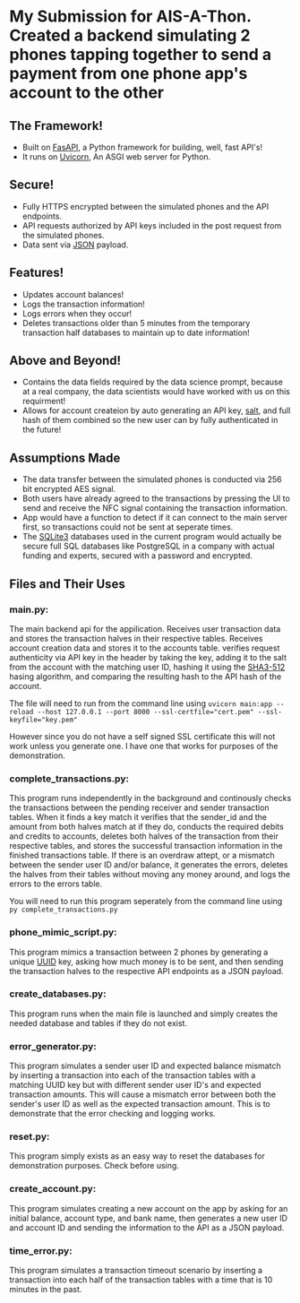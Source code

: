 # My Submission for AIS-A-Thon. Created a backend simulating 2 phones tapping together to send a payment from one phone app's account to the other  
  
## The Framework!
- Built on [FasAPI](https://fastapi.tiangolo.com/), a Python framework for building, well, fast API's!  
- It runs on [Uvicorn](https://www.uvicorn.org/), An ASGI web server for Python.  
  
## Secure!  
- Fully HTTPS encrypted between the simulated phones and the API endpoints.  
- API requests authorized by API keys included in the post request from the simulated phones.  
- Data sent via [JSON](https://en.wikipedia.org/wiki/JSON) payload.  
  
## Features!  
- Updates account balances!  
- Logs the transaction information!  
- Logs errors when they occur!  
- Deletes transactions older than 5 minutes from the temporary transaction half databases to maintain up to date information!  
  
## Above and Beyond!
- Contains the data fields required by the data science prompt, because at a real company, the data scientists would have worked with us on this requirment!  
- Allows for account createion by auto generating an API key, [salt](https://www.techtarget.com/searchsecurity/definition/salt), and full hash of them combined so the new user can by fully authenticated in the future!  
  
## Assumptions Made  
- The data transfer between the simulated phones is conducted via 256 bit encrypted AES signal.  
- Both users have already agreed to the transactions by pressing the UI to send and receive the NFC signal containing the transaction information.  
- App would have a function to detect if it can connect to the main server first, so transactions could not be sent at seperate times.  
- The [SQLite3](https://en.wikipedia.org/wiki/SQLite) databases used in the current program would actually be secure full SQL databases like PostgreSQL in a company with actual funding and experts, secured with a password and encrypted.  
  
## Files and Their Uses  
  
### main.py:  
The main backend api for the appilication. Receives user transaction data and stores the transaction halves in their respective tables. Receives account creation data and stores it to the accounts table. verifies request authenticity via API key in the header by taking the key, adding it to the salt from the account with the matching user ID, hashing it using the [SHA3-512](https://en.wikipedia.org/wiki/SHA-3) hasing algorithm, and comparing the resulting hash to the API hash of the account.  
  
The file will need to run from the command line using `uvicorn main:app --reload --host 127.0.0.1 --port 8000 --ssl-certfile="cert.pem" --ssl-keyfile="key.pem"`  
  
However since you do not have a self signed SSL certificate this will not work unless you generate one. I have one that works for purposes of the demonstration.  
  
### complete_transactions.py:  
This program runs independently in the background and continously checks the transactions between the pending receiver and sender transaction tables. When it finds a key match it verifies that the sender_id and the amount from both halves match at if they do, conducts the required debits and credits to accounts, deletes both halves of the transaction from their respective tables, and stores the successful transaction information in the finished transactions table. If there is an overdraw attept, or a mismatch between the sender user ID and/or balance, it generates the errors, deletes the halves from their tables without moving any money around, and logs the errors to the errors table.  
  
You will need to run this program seperately from the command line using `py complete_transactions.py`  

### phone_mimic_script.py:  
This program mimics a transaction between 2 phones by generating a unique [UUID](https://en.wikipedia.org/wiki/Universally_unique_identifier) key, asking how much money is to be sent, and then sending the transaction halves to the respective API endpoints as a JSON payload.  
  
### create_databases.py:  
This program runs when the main file is launched and simply creates the needed database and tables if they do not exist.  
  
### error_generator.py:  
This program simulates a sender user ID and expected balance mismatch by inserting a transaction into each of the transaction tables with a matching UUID key but with different sender user ID's and expected transaction amounts. This will cause a mismatch error between both the sender's user ID as well as the expected transaction amount. This is to demonstrate that the error checking and logging works.  
  
### reset.py:  
This program simply exists as an easy way to reset the databases for demonstration purposes. Check before using.  
  
### create_account.py:  
This program simulates creating a new account on the app by asking for an initial balance, account type, and bank name, then generates a new user ID and account ID and sending the information to the API as a JSON payload.  
  
### time_error.py:  
This program simulates a transaction timeout scenario by inserting a transaction into each half of the transaction tables with a time that is 10 minutes in the past.